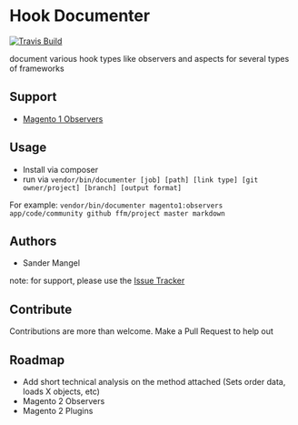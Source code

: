 # Hook Documenter

[![Travis Build](https://api.travis-ci.org/ffmengineering/hookdocumenter.svg?branch=master "Travis Build")](https://travis-ci.org/ffmengineering/hookdocumenter)

document various hook types like observers and aspects for several types of frameworks

## Support
- [Magento 1 Observers](https://github.com/ffmengineering/hookdocumenter/blob/master/docs/magento1-observers.md)

## Usage
- Install via composer
- run via `vendor/bin/documenter [job] [path] [link type] [git owner/project] [branch] [output format]`

For example: `vendor/bin/documenter magento1:observers app/code/community github ffm/project master markdown`

## Authors
- Sander Mangel

note: for support, please use the [Issue Tracker](https://github.com/ffmengineering/hookdocumenter/issues)

## Contribute
Contributions are more than welcome. Make a Pull Request to help out

## Roadmap 
- Add short technical analysis on the method attached (Sets order data, loads X objects, etc)
- Magento 2 Observers
- Magento 2 Plugins
